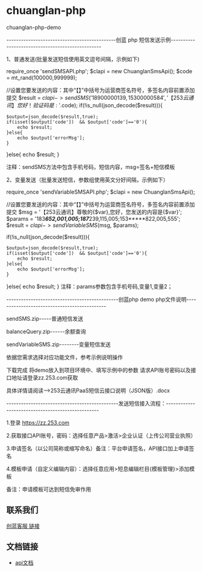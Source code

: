 # chuanglan-php
chuanglan-php-demo



---------------------------------------------创蓝 php 短信发送示例-------------------------------------------------

1、普通发送(批量发送短信使用英文逗号间隔，示例如下)

require_once 'sendSMSAPI.php';
$clapi  = new ChuanglanSmsApi();
$code = mt_rand(100000,999999);

//设置您要发送的内容：其中“【】”中括号为运营商签名符号，多签名内容前置添加提交
$result = $clapi->sendSMS('18900000139,15300000584','【253云通讯】您好！验证码是:'.$code);
if(!is_null(json_decode($result))){

	$output=json_decode($result,true);
	if(isset($output['code'])  && $output['code']=='0'){
		echo $result;
	}else{
		echo $output['errorMsg'];
	}
}else{
		echo $result; 
}

注释：sendSMS方法中包含手机号码，短信内容，msg=签名+短信模板


2、变量发送（批量发送短信，参数组使用英文分好间隔，示例如下）
 
require_once 'sendVariableSMSAPI.php';
$clapi  = new ChuanglanSmsApi();

//设置您要发送的内容：其中“【】”中括号为运营商签名符号，多签名内容前置添加提交
$msg = '【253云通讯】尊敬的{$var},您好，您发送的内容是{$var}';
$params = '183*****652,001,005;187*****239,115,005;153*****822,005,555';
$result = $clapi->sendVariableSMS($msg, $params);

if(!is_null(json_decode($result))){
	
	$output=json_decode($result,true);
	if(isset($output['code'])  && $output['code']=='0'){
		echo $result;
	}else{
		echo $output['errorMsg'];
	}
}else{
		echo $result;
}
注释：params参数包含手机号码,变量1,变量2；


----------------------------------------------创蓝php demo php文件说明---------------------------------------------

sendSMS.zip-----普通短信发送

balanceQuery.zip------余额查询

sendVariableSMS.zip--------变量短信发送 

依据您需求选择对应功能文件，参考示例说明操作

下载完成 将demo放入到项目环境中、填写示例中的参数 请求API账号密码以及接口地址请登录zz.253.com获取

具体详情请阅读-->253云通讯PaaS短信云接口说明（JSON版）.docx

----------------------------------------------发送短信接入流程：--------------------------------------------------

1.登录 https://zz.253.com

2.获取接口API账号，密码：选择任意产品>激活>企业认证（上传公司营业执照）

3.申请签名（以公司简称或缩写命名）备注：平台申请签名，API接口加上申请签名

4.模板申请（自定义编辑内容）：选择任意应用>短息编辑栏目{模板管理}>添加模板  

备注：申请模板可达到短信免审作用

## 联系我们



[创蓝客服 链接](https://kefu253.udesk.cn/im_client/?web_plugin_id=47820={"name":"github"})



## 文档链接
- [api文档](https://www.253.com/#/document/1)
